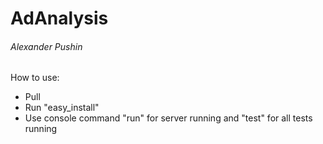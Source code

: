 # AdAnalysis
###### Alexander Pushin

How to use:
* Pull
* Run "easy_install"
* Use console command "run" for server running and "test" for all tests running
